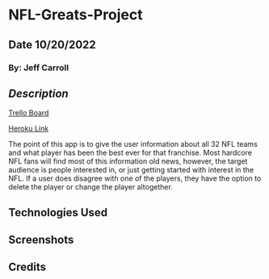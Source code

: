# NFL-Greats-Project

## Date 10/20/2022

### By: Jeff Carroll

## **_Description_**

[Trello Board]()

[Heroku Link]()

The point of this app is to give the user information about all 32 NFL teams and what player has been the best ever for that franchise. Most hardcore NFL fans will find most of this information old news, however, the target audience is people interested in, or just getting started with interest in the NFL. If a user does disagree with one of the players, they have the option to delete the player or change the player altogether.

## Technologies Used

## Screenshots

## Credits

